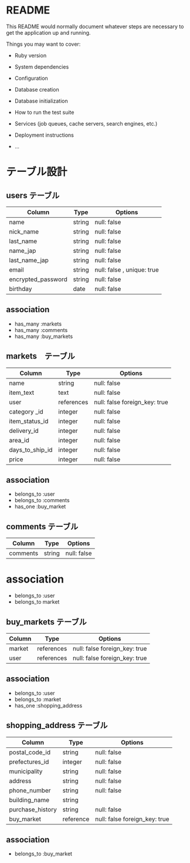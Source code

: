 # README

This README would normally document whatever steps are necessary to get the
application up and running.

Things you may want to cover:

* Ruby version

* System dependencies

* Configuration

* Database creation

* Database initialization

* How to run the test suite

* Services (job queues, cache servers, search engines, etc.)

* Deployment instructions

* ...
# テーブル設計

## users テーブル

| Column             | Type   | Options     |
| ------------------ | ------ | ----------- |
| name               | string | null: false |
| nick_name          | string | null: false |
| last_name          | string | null: false |
| name_jap           | string | null: false |
| last_name_jap      | string | null: false |
| email              | string | null: false , unique: true |
| encrypted_password | string | null: false |
| birthday           | date   | null: false |

## association
- has_many :markets
- has_many :comments
- has_many :buy_markets

## markets　テーブル

| Column         | Type         | Options                      |
| -------------- | ------------ | ---------------------------- |
| name           | string       | null: false                  |
| item_text      | text         | null: false                  |
| user           | references   | null: false foreign_key: true|
| category _id   | integer      | null: false                  |
| item_status_id | integer      | null: false                  |
| delivery_id    | integer      | null: false                  |
| area_id        | integer      | null: false                  |
| days_to_ship_id| integer      | null: false                  |
| price          | integer      | null: false                  |
## association
- belongs_to :user
- belongs_to :comments
- has_one :buy_market

## comments テーブル

| Column          | Type   | Options     |
| --------------- | ------ | ----------- |
| comments        | string | null: false |

# association
- belongs_to :user
- belongs_to market

## buy_markets テーブル
| Column        | Type       | Options                      |
| ------------- | ---------- | ---------------------------- |
| market        | references | null: false foreign_key: true|
| user          | references | null: false foreign_key: true|
## association
- belongs_to :user
- belongs_to :market
- has_one :shopping_address

## shopping_address テーブル
| Column           | Type       | Options                      |
| ---------------- | ---------- | ---------------------------- |
| postal_code_id   |  string    | null: false                  |
| prefectures_id   |  integer   | null: false                  |
| municipality     |  string    | null: false                  |
| address          |  string    | null: false                  |
| phone_number     |  string    | null: false                  |
| building_name    |  string    |                              |
| purchase_history | string     | null: false                  |
| buy_market       | reference  | null: false foreign_key: true|
## association 
- belongs_to :buy_market